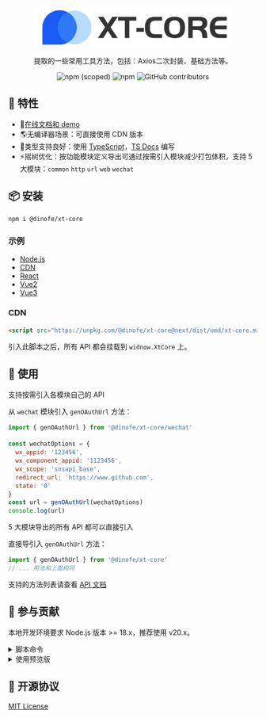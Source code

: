 <div align="center" style="margin: 16px auto;">
<img src="tsdoc/.vuepress/public/logo_full.jpg" style="width: 400px;">
<p>提取的一些常用工具方法，包括：Axios二次封装、基础方法等。</p>

![npm (scoped)](https://img.shields.io/npm/v/%40dinofe/xt-core)
![npm](https://img.shields.io/npm/dm/%40dinofe/xt-core)
![GitHub contributors](https://img.shields.io/github/contributors/idinotes/xt-core)
</div>

## 🚀 特性

- 🎪[在线文档和 demo](https://idinofe.github.io/xt-core/)
- 🌎无编译器场景：可直接使用 CDN 版本
- 🦾类型支持良好：使用 [TypeScript](https://www.typescriptlang.org/)，[TS Docs](https://github.com/microsoft/tsdoc) 编写
- ⚡摇树优化：按功能模块定义导出可通过按需引入模块减少打包体积，支持 5 大模块：`common` `http` `url` `web` `wechat`

## 📦 安装

```bash
npm i @dinofe/xt-core
```

### 示例

- [Node.js](./example/node/)
- [CDN](./example/index.html)
- [React](./example/react/)
- [Vue2](./example/vue2/)
- [Vue3](./example/vue3/)

### CDN

```html
<script src="https://unpkg.com/@dinofe/xt-core@next/dist/umd/xt-core.min.js"></script>
```

引入此脚本之后，所有 API 都会挂载到 `widnow.XtCore` 上。

## 🦄 使用

支持按需引入各模块自己的 API

从 `wechat` 模块引入 `genOAuthUrl` 方法：

```js
import { genOAuthUrl } from '@dinofe/xt-core/wechat'

const wechatOptions = {
  wx_appid: '123456',
  wx_component_appid: '1123456',
  wx_scope: 'snsapi_base',
  redirect_url: 'https://www.github.com',
  state: '0'
}
const url = genOAuthUrl(wechatOptions)
console.log(url)
```

5 大模块导出的所有 API 都可以直接引入

直接导引入 `genOAuthUrl` 方法：

```js
import { genOAuthUrl } from '@dinofe/xt-core'
// ... 用法和上面相同
```

支持的方法列表请查看 [API 文档](https://idinofe.github.io/xt-core/api/xt-core.html#functions)

## 🧱 参与贡献

本地开发环境要求 Node.js 版本 >= 18.x，推荐使用 v20.x。

<details>
  <summary>脚本命令</summary>

1. 启动项目

  ```bash
  npm run vitest
  ```

  或者

  ```bash
  npm run vitest:ui
  ```

2. 构建打包

  ```bash
  npm run build
  ```

3. 预览文档

  编译项目，生成类型声明

  ```bash
  npm run docs:build
  ```

  启动文档本地预览

  ```bash
  cd ./tsdoc
  npm run docs:dev
  ```

  > 说明：如果源码有变更需要手动重新执行 `npm run docs:build`

4. 发布测试包（预发布）

  > 需要先切换到npm官方源、并登录账号

  ```bash
  npm run releaseit
  ```

  或者

  ```bash
  npx release-it -i patch --preRelease
  ```
</details>

<details>
  <summary>使用预览版</summary>
  
  预览版使用 `next` tag 发布，安装命令如下：

  ```bash
  npm i @dinofe/xt-core@next
  ```
</details>

## 📄 开源协议

[MIT License](./LICENSE)